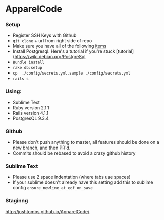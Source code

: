 ApparelCode
===========

### Setup
- Register SSH Keys with Github
- `git clone` + url from right side of repo
- Make sure you have all of the following [items](#using)
- Install Postgresql. Here's a tutorial if you're stuck [tutorial](https://wiki.debian.org/PostgreSql
- `Bundle install`
- `rake db:setup`
- `cp  ./config/secrets.yml.sample ./config/secrets.yml`
- `rails s`

### Using:
- Sublime Text
- Ruby version 2.1.1
- Rails version 4.1.1
- PostgresQL 9.3.4

### Github
- Please don't push anything to master, all features should be done on a new branch, and then PR'd.
- Commits should be rebased to avoid a crazy github history

### Sublime Text
- Please use 2 space indentation (where tabs use spaces)
- If your sublime doesn't already have this  setting add this to sublime config ` ensure_newline_at_eof_on_save `

### Staginng
http://joshtombs.github.io/ApparelCode/
